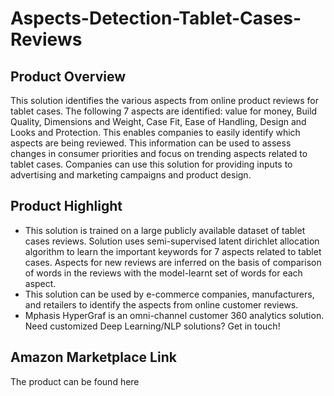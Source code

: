 # Aspects-Detection-Tablet-Cases-Reviews

## Product Overview
This solution identifies the various aspects from online product reviews for tablet cases. The following 7 aspects are identified: value for money, Build Quality, Dimensions and Weight, Case Fit, Ease of Handling, Design and Looks and Protection. This enables companies to easily identify which aspects are being reviewed. This information can be used to assess changes in consumer priorities and focus on trending aspects related to tablet cases. Companies can use this solution for providing inputs to advertising and marketing campaigns and product design.

## Product Highlight
* This solution is trained on a large publicly available dataset of tablet cases reviews. Solution uses semi-supervised latent dirichlet allocation algorithm to learn the important keywords for 7 aspects related to tablet cases. Aspects for new reviews are inferred on the basis of comparison of words in the reviews with the model-learnt set of words for each aspect.
* This solution can be used by e-commerce companies, manufacturers, and retailers to identify the aspects from online customer reviews.
* Mphasis HyperGraf is an omni-channel customer 360 analytics solution. Need customized Deep Learning/NLP solutions? Get in touch!

## Amazon Marketplace Link
The product can be found here
